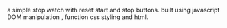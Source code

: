 
a simple stop watch with reset start and stop buttons. 
built using javascript DOM manipulation , function 
 css styling and html.